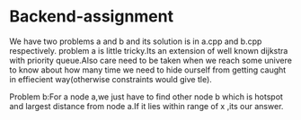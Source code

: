 # Backend-assignment
We have two problems a and b and its solution is in a.cpp and b.cpp respectively.
problem a is little tricky.Its an extension of well known dijkstra with priority queue.Also care need to be taken when we reach some univere to know about how many time we need to hide ourself from getting caught in effiecient way(otherwise constraints would give tle).

Problem b:For a node a,we just have to find other node b which is hotspot and largest distance from node a.If it lies within range of x ,its our answer.
